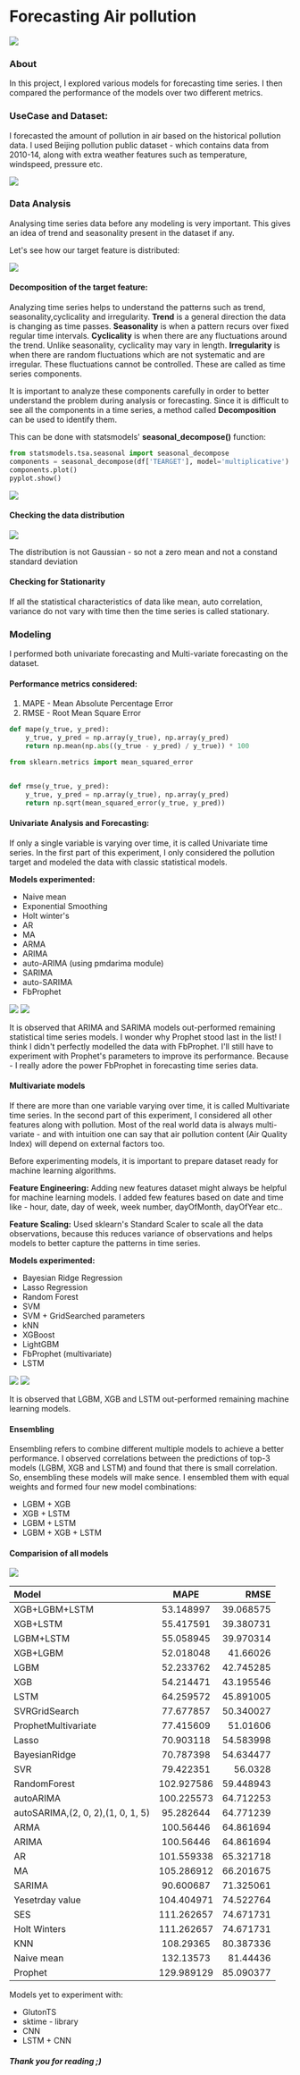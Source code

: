 # Forecasting Air pollution

![](img/pollution.jpg)

### About
In this project, I explored various models for forecasting time series. I then compared the performance of the models over two different metrics. 

### UseCase and Dataset:
I forecasted the amount of pollution in air based on  the historical pollution data. I used Beijing pollution public dataset - which contains data from 2010-14, along with extra weather features such as temperature, windspeed, pressure etc. 

![](img/data.png)

### Data Analysis

Analysing time series data before any modeling is very important. This gives an idea of trend and seasonality present in the dataset if any.

Let's see how our target feature is distributed:

![](img/poldis.png)

#### Decomposition of the target feature:

Analyzing time series helps to understand the patterns such as trend, seasonality,cyclicality and irregularity. **Trend** is a general direction the data is changing as time passes. **Seasonality** is when a pattern recurs over fixed regular time intervals. **Cyclicality** is when there are any fluctuations around the trend. Unlike seasonality, cyclicality may vary in length. **Irregularity** is when there are random fluctuations which are not systematic and are irregular. These fluctuations cannot be controlled. These are called as time series components.

It is important to analyze these components carefully in order to better understand the problem during analysis or forecasting. Since it is difficult to see all the components in a time series, a method called **Decomposition** can be used to identify them.

This can be done with statsmodels' **seasonal_decompose()** function:

```python
from statsmodels.tsa.seasonal import seasonal_decompose
components = seasonal_decompose(df['TEARGET'], model='multiplicative')
components.plot()
pyplot.show()
```

![](img/dec.png)


#### Checking the data distribution

![](img/hist.png)

The distribution is not Gaussian - so not a zero mean and not a constand standard deviation

#### Checking for Stationarity
If all the statistical characteristics of data like mean, auto correlation, variance do not vary with time then the time series is called stationary.

### Modeling

I performed both univariate forecasting and Multi-variate forecasting on the dataset.

#### Performance metrics considered:

1. MAPE - Mean Absolute Percentage Error
2. RMSE - Root Mean Square Error

```python
def mape(y_true, y_pred): 
    y_true, y_pred = np.array(y_true), np.array(y_pred)
    return np.mean(np.abs((y_true - y_pred) / y_true)) * 100

from sklearn.metrics import mean_squared_error


def rmse(y_true, y_pred):
    y_true, y_pred = np.array(y_true), np.array(y_pred)
    return np.sqrt(mean_squared_error(y_true, y_pred))
``` 

#### Univariate Analysis and Forecasting:
If only a single variable is varying over time, it is called Univariate time series. In the first part of this experiment, I only considered the pollution target and modeled the data with classic statistical models.

**Models experimented:**
- Naive mean
- Exponential Smoothing
- Holt winter's
- AR
- MA
- ARMA
- ARIMA
- auto-ARIMA (using pmdarima module)
- SARIMA
- auto-SARIMA
- FbProphet

![](img/tsMAPE.png)  ![](img/tsRMSE.png)

It is observed that ARIMA and SARIMA models out-performed remaining statistical time series models. I wonder why Prophet stood last in the list! I think I didn't perfectly modelled the data with FbProphet. I'll still have to experiment with Prophet's parameters to improve its performance. Because - I really adore the power FbProphet in forecasting time series data.

#### Multivariate models
If there are more than one variable varying over time, it is called Multivariate time series. In the second part of this experiment, I considered all other features along with pollution. Most of the real world data is always multi-variate - and with intuition one can say that air pollution content (Air Quality Index) will depend on external factors too.

Before experimenting models, it is important to prepare dataset ready for machine learning algorithms.

**Feature Engineering:** Adding new features dataset might always be helpful for machine learning models. I added few features based on date and time like - hour, date, day of week, week number, dayOfMonth, dayOfYear etc..

**Feature Scaling:** Used sklearn's Standard Scaler to scale all the data observations, because this reduces variance of observations and helps models to better capture the patterns in time series.

**Models experimented:**
- Bayesian Ridge Regression
- Lasso Regression
- Random Forest
- SVM
- SVM + GridSearched parameters
- kNN
- XGBoost
- LightGBM
- FbProphet (multivariate)
- LSTM

![](img/mlMAPE.png)  ![](img/mlRMSE.png)

It is observed that LGBM, XGB and LSTM out-performed remaining machine learning models.

#### Ensembling
Ensembling refers to combine different multiple models to achieve a better performance. I observed correlations between the predictions of top-3 models (LGBM, XGB  and LSTM) and found that there is small correlation. So, ensembling these models will make sence. I ensembled them with equal weights and formed four new model combinations:

- LGBM + XGB
- XGB + LSTM
- LGBM + LSTM
- LGBM + XGB + LSTM

#### Comparision of all models

![](img/tsmodels.png)


| Model      | MAPE     | RMSE    |
| :------------- | :----------: | -----------: |
| XGB+LGBM+LSTM	| 53.148997	| 39.068575| 
| XGB+LSTM	| 55.417591	| 39.380731| 
| LGBM+LSTM	| 55.058945	| 39.970314| 
| XGB+LGBM	| 52.018048	| 41.66026| 
| LGBM	| 52.233762	| 42.745285| 
| XGB	| 54.214471	| 43.195546| 
| LSTM	| 64.259572	| 45.891005| 
| SVRGridSearch	| 77.677857	| 50.340027| 
| ProphetMultivariate	| 77.415609	| 51.01606| 
| Lasso	| 70.903118	| 54.583998| 
| BayesianRidge	| 70.787398| 	54.634477| 
| SVR	| 79.422351	| 56.0328| 
| RandomForest	| 102.927586	| 59.448943| 
| autoARIMA	| 100.225573	| 64.712253| 
| autoSARIMA,(2, 0, 2),(1, 0, 1, 5)	| 95.282644	| 64.771239| 
| ARMA	| 100.56446	| 64.861694| 
| ARIMA	| 100.56446	| 64.861694| 
| AR	| 101.559338	| 65.321718| 
| MA	| 105.286912	| 66.201675| 
| SARIMA	| 90.600687	| 71.325061| 
| Yesetrday value	| 104.404971	| 74.522764| 
| SES	| 111.262657	| 74.671731| 
| Holt Winters	| 111.262657	| 74.671731| 
| KNN	| 108.29365	| 80.387336| 
| Naive mean	| 132.13573	| 81.44436| 
| Prophet	| 129.989129	| 85.090377| 

Models yet to experiment with:
- GlutonTS
- sktime - library
- CNN
- LSTM + CNN

##### Thank you for reading ;)
